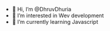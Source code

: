 - 👋 Hi, I’m @DhruvDhuria
- 👀 I’m interested in Wev development
- 🌱 I’m currently learning Javascript



<!---
DhruvDhuria/DhruvDhuria is a ✨ special ✨ repository because its `README.md` (this file) appears on your GitHub profile.
You can click the Preview link to take a look at your changes.
--->
